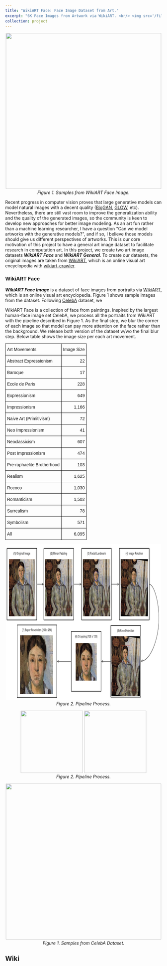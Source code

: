 ```yaml
---
title: "WikiART Face: Face Image Dataset from Art."
excerpt: "6K Face Images from Artwork via WikiART. <br/> <img src='/files/projects_wikiart/wikiart_face.header.png' width='500' height='500'>"
collection: project
---
```


<p align="center">
<img src='/files/projects_wikiart/wikiart_face.header.png' width='500' height='500'><br>
<em>Figure 1. Samples from WikiART Face Image.</em>
</p>

Recent progress in computer vision proves that large generative models can model natural images with a decent quality
([BigGAN](https://arxiv.org/pdf/1809.11096.pdf),
[GLOW](https://arxiv.org/pdf/1807.03039v2.pdf), etc).
Nevertheless, there are still vast room to improve the generalization ability and the quality of the generated images,
so the community is keen to develop new approaches for better image modeling.
As an art fun rather than a machine learning researcher, I have a question 
"Can we model artworks with the generative models?", and if so, I believe those models should give us 
different perspectives of artworks. 
This is our core motivation of this project to have a general art image dataset to facilitate research in computation art.
In this project, we create two art image datasets ***WikiART Face*** and ***WikiART General***. 
To create our datasets, the original images are taken from [WikiART](https://www.wikiart.org/), which is an online visual art encyclopedia with
[wikiart-crawler](https://github.com/asahi417/wikiart-image-dataset#wikiart-crawler).

### WikiART Face
***WikiART Face Image*** is a dataset of face images from portraits via [WikiART](https://www.wikiart.org/), which is an online visual art encyclopedia.
Figure 1 shows sample images from the dataset.
Following [CelebA](https://mmlab.ie.cuhk.edu.hk/projects/CelebA.html) dataset, we  

WikiART Face is a collection of face from paintings. Inspired by the largest human-face image set CelebA, 
we process all the portraits from WikiART with the pipeline described in Figure 1.
As the final step, we blur the corner of each image so that model can pay more attention on the face rather than the background. We release both version of the dataset w/wo the final blur step. Below table shows the image size per each art movement.

<style type="text/css">
.tg  {border-collapse:collapse;border-spacing:0;}
.tg td{border-color:black;border-style:solid;border-width:1px;font-family:Arial, sans-serif;font-size:14px;
  overflow:hidden;padding:10px 5px;word-break:normal;}
.tg th{border-color:black;border-style:solid;border-width:1px;font-family:Arial, sans-serif;font-size:14px;
  font-weight:normal;overflow:hidden;padding:10px 5px;word-break:normal;}
.tg .tg-lqy6{text-align:right;vertical-align:top}
.tg .tg-0lax{text-align:left;vertical-align:top}
</style>
<table class="tg">
<thead>
  <tr>
    <th class="tg-0lax">Art Movements</th>
    <th class="tg-lqy6">Image Size</th>
  </tr>
</thead>
<tbody>
  <tr>
    <td class="tg-0lax">Abstract Expressionism</td>
    <td class="tg-lqy6">22</td>
  </tr>
  <tr>
    <td class="tg-0lax">Baroque</td>
    <td class="tg-lqy6">17</td>
  </tr>
  <tr>
    <td class="tg-0lax">Ecole de Paris</td>
    <td class="tg-lqy6">228</td>
  </tr>
  <tr>
    <td class="tg-0lax">Expressionism</td>
    <td class="tg-lqy6">649</td>
  </tr>
  <tr>
    <td class="tg-0lax">Impressionism</td>
    <td class="tg-lqy6">1,166</td>
  </tr>
  <tr>
    <td class="tg-0lax">Naive Art (Primitivism)</td>
    <td class="tg-lqy6">72</td>
  </tr>
  <tr>
    <td class="tg-0lax">Neo Impressionism</td>
    <td class="tg-lqy6">41</td>
  </tr>
  <tr>
    <td class="tg-0lax">Neoclassicism</td>
    <td class="tg-lqy6">607</td>
  </tr>
  <tr>
    <td class="tg-0lax">Post Impressionism</td>
    <td class="tg-lqy6">474</td>
  </tr>
  <tr>
    <td class="tg-0lax">Pre-raphaelite Brotherhood</td>
    <td class="tg-lqy6">103</td>
  </tr>
  <tr>
    <td class="tg-0lax">Realism</td>
    <td class="tg-lqy6">1,625</td>
  </tr>
  <tr>
    <td class="tg-0lax">Rococo</td>
    <td class="tg-lqy6">1,030</td>
  </tr>
  <tr>
    <td class="tg-0lax">Romanticism</td>
    <td class="tg-lqy6">1,502</td>
  </tr>
  <tr>
    <td class="tg-0lax">Surrealism</td>
    <td class="tg-lqy6">78</td>
  </tr>
  <tr>
    <td class="tg-0lax">Symbolism</td>
    <td class="tg-lqy6">571</td>
  </tr>
  <tr>
    <td class="tg-0lax">All</td>
    <td class="tg-lqy6">6,095</td>
  </tr>
</tbody>
</table>



<p align="center">
<img src='/files/projects_wikiart/face_image_pipeline.png' width='500' height='500'><br>
<em>Figure 2. Pipeline Process.</em>
</p>


<p align="center">
<img src='/files/projects_wikiart/celeba.1.png' width='200' height='200'>
<img src='/files/projects_wikiart/wikiart_face.1.png' width='200' height='200'>
<br>
<em>Figure 2. Pipeline Process.</em>
</p>

<p align="center">
<img src='/files/projects_wikiart/celeba.0.png' width='500' height='500'><br>
<em>Figure 1. Samples from CelebA Dataset.</em>
</p>

## Wiki











